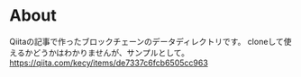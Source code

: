 # About
Qiitaの記事で作ったブロックチェーンのデータディレクトリです。
cloneして使えるかどうかはわかりませんが、サンプルとして。
https://qiita.com/kecy/items/de7337c6fcb6505cc963
